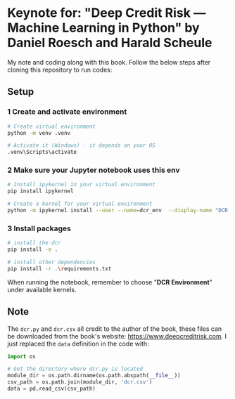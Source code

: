# Keynote for: "Deep Credit Risk — Machine Learning in Python" by Daniel Roesch and Harald Scheule

My note and coding along with this book. Follow the below steps after cloning this repository to run codes:

## Setup

### 1 Create and activate environment

```bash
# Create virtual environment
python -m venv .venv

# Activate it (Windows) - it depends on your OS
.venv\Scripts\activate
```

### 2 Make sure your Jupyter notebook uses this env

```bash
# Install ipykernel in your virtual environment
pip install ipykernel

# Create a kernel for your virtual environment
python -m ipykernel install --user --name=dcr_env  --display-name "DCR Environment"
```

### 3 Install packages

```bash
# install the dcr
pip install -e .

# install other dependencies
pip install -r .\requirements.txt
```

When running the notebook, remember to choose "**DCR Environment**" under available kernels.

## Note

The `dcr.py` and `dcr.csv` all credit to the author of the book, these files can be downloaded from the book's website: <https://www.deepcreditrisk.com>. I just replaced the `data` definition in the code with:

```python
import os

# Get the directory where dcr.py is located
module_dir = os.path.dirname(os.path.abspath(__file__))
csv_path = os.path.join(module_dir, 'dcr.csv')
data = pd.read_csv(csv_path)
```